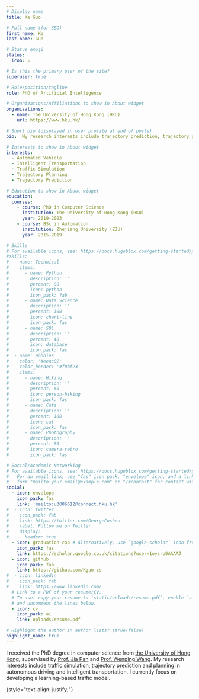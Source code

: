 ```yaml
---
# Display name
title: Ke Guo

# Full name (for SEO)
first_name: Ke
last_name: Guo

# Status emoji
status:
  icon: ☕️

# Is this the primary user of the site?
superuser: true

# Role/position/tagline
role: PhD of Artificial Intelligence

# Organizations/Affiliations to show in About widget
organizations:
  - name: The University of Hong Kong (HKU)
    url: https://www.hku.hk/

# Short bio (displayed in user profile at end of posts)
bio:  My research interests include trajectory prediction, trajectory planning and traffic simulation in autonomous driving and intelligent transportation. 

# Interests to show in About widget
interests:
  - Automated Vehicle
  - Intelligent Transportation
  - Traffic Simulation
  - Trajectory Planning
  - Trajectory Prediction

# Education to show in About widget
education:
  courses:
    - course: PhD in Computer Science
      institution: The University of Hong Kong (HKU)
      year: 2019-2023
    - course: BSc in Automation
      institution: Zhejiang University (ZJU)
      year: 2015-2019

# Skills
# For available icons, see: https://docs.hugoblox.com/getting-started/page-builder/#icons
#skills:
#  - name: Technical
#    items:
#      - name: Python
#        description: ''
#        percent: 80
#        icon: python
#        icon_pack: fab
#      - name: Data Science
#        description: ''
#        percent: 100
#        icon: chart-line
#        icon_pack: fas
#      - name: SQL
#        description: ''
#        percent: 40
#        icon: database
#        icon_pack: fas
#  - name: Hobbies
#    color: '#eeac02'
#    color_border: '#f0bf23'
#    items:
#      - name: Hiking
#        description: ''
#        percent: 60
#        icon: person-hiking
#        icon_pack: fas
#      - name: Cats
#        description: ''
#        percent: 100
#        icon: cat
#        icon_pack: fas
#      - name: Photography
#        description: ''
#        percent: 80
#        icon: camera-retro
#        icon_pack: fas

# Social/Academic Networking
# For available icons, see: https://docs.hugoblox.com/getting-started/page-builder/#icons
#   For an email link, use "fas" icon pack, "envelope" icon, and a link in the
#   form "mailto:your-email@example.com" or "/#contact" for contact widget.
social:
  - icon: envelope
    icon_pack: fas
    link: 'mailto:u3006612@connect.hku.hk'
#  - icon: twitter
#    icon_pack: fab
#    link: https://twitter.com/GeorgeCushen
#    label: Follow me on Twitter
#    display:
#      header: true
  - icon: graduation-cap # Alternatively, use `google-scholar` icon from `ai` icon pack
    icon_pack: fas
    link: https://scholar.google.co.uk/citations?user=1oysro0AAAAJ
  - icon: github
    icon_pack: fab
    link: https://github.com/Kguo-cs
#  - icon: linkedin
#    icon_pack: fab
#    link: https://www.linkedin.com/
  # Link to a PDF of your resume/CV.
  # To use: copy your resume to `static/uploads/resume.pdf`, enable `ai` icons in `params.yaml`,
  # and uncomment the lines below.
  - icon: cv
    icon_pack: ai
    link: uploads/resume.pdf

# Highlight the author in author lists? (true/false)
highlight_name: true
---
```

I received the PhD degree in computer science from [the University of Hong Kong](https://www.hku.hk), supervised by [Prof. Jia Pan](https://www.cs.hku.hk/people/academic-staff/jpan) and [Prof. Wenping Wang](https://www.cs.hku.hk/people/academic-staff/wenping). My research interests include traffic simulation, trajectory prediction and planning in autonomous driving and intelligent transportation. I currently focus on developing a learning-based traffic model. 

{style="text-align: justify;"}

